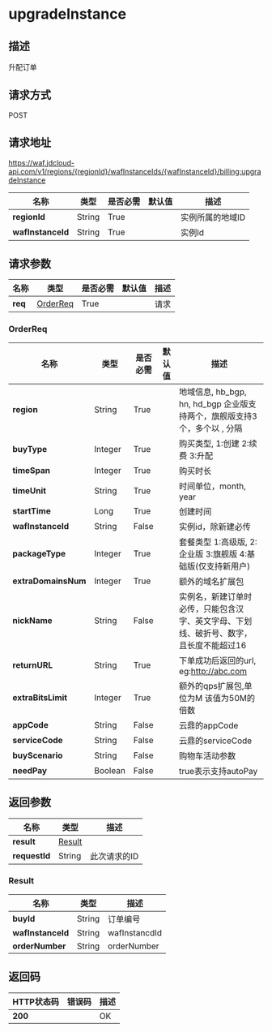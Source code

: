 # upgradeInstance


## 描述
升配订单

## 请求方式
POST

## 请求地址
https://waf.jdcloud-api.com/v1/regions/{regionId}/wafInstanceIds/{wafInstanceId}/billing:upgradeInstance

|名称|类型|是否必需|默认值|描述|
|---|---|---|---|---|
|**regionId**|String|True| |实例所属的地域ID|
|**wafInstanceId**|String|True| |实例Id|

## 请求参数
|名称|类型|是否必需|默认值|描述|
|---|---|---|---|---|
|**req**|[OrderReq](upgradeinstance#orderreq)|True| |请求|

### <div id="orderreq">OrderReq</div>
|名称|类型|是否必需|默认值|描述|
|---|---|---|---|---|
|**region**|String|True| |地域信息, hb_bgp, hn, hd_bgp 企业版支持两个，旗舰版支持3个，多个以 , 分隔|
|**buyType**|Integer|True| |购买类型, 1:创建 2:续费 3:升配|
|**timeSpan**|Integer|True| |购买时长|
|**timeUnit**|String|True| |时间单位，month, year|
|**startTime**|Long|True| |创建时间|
|**wafInstanceId**|String|False| |实例id，除新建必传|
|**packageType**|Integer|True| |套餐类型 1:高级版, 2:企业版 3:旗舰版 4:基础版(仅支持新用户)|
|**extraDomainsNum**|Integer|True| |额外的域名扩展包|
|**nickName**|String|False| |实例名，新建订单时必传，只能包含汉字、英文字母、下划线、破折号、数字，且长度不能超过16|
|**returnURL**|String|True| |下单成功后返回的url, eg:http://abc.com|
|**extraBitsLimit**|Integer|True| |额外的qps扩展包,单位为M 该值为50M的倍数|
|**appCode**|String|False| |云鼎的appCode|
|**serviceCode**|String|False| |云鼎的serviceCode|
|**buyScenario**|String|False| |购物车活动参数|
|**needPay**|Boolean|False| |true表示支持autoPay|

## 返回参数
|名称|类型|描述|
|---|---|---|
|**result**|[Result](upgradeinstance#result)| |
|**requestId**|String|此次请求的ID|

### <div id="result">Result</div>
|名称|类型|描述|
|---|---|---|
|**buyId**|String|订单编号|
|**wafInstanceId**|String|wafInstancdId|
|**orderNumber**|String|orderNumber|

## 返回码
|HTTP状态码|错误码|描述|
|---|---|---|
|**200**||OK|
